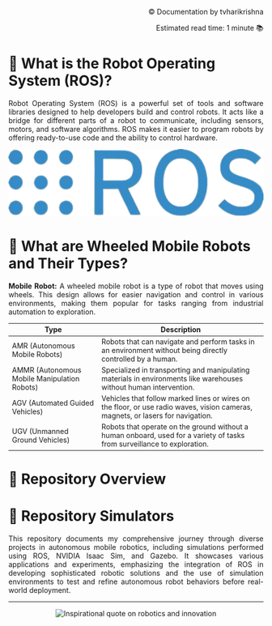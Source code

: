 <!-- README: HariKrishn_ROSRobotics -->

<!-- Documentation and Read Time -->
<p align="right">© Documentation by tvharikrishna</p>
<p align="right">Estimated read time: 1 minute 📚</p>

<!-- Section: What is ROS? -->
<h1>🔻 What is the Robot Operating System (ROS)?</h1>
<p align='justify'>
Robot Operating System (ROS) is a powerful set of tools and software libraries designed to help developers build and control robots. It acts like a bridge for different parts of a robot to communicate, including sensors, motors, and software algorithms. ROS makes it easier to program robots by offering ready-to-use code and the ability to control hardware.
</p>

<!-- ROS System Architecture Diagram -->
<p align="center">
    <img src="readme_data/ros_logo.png" alt="ROS system architecture diagram" width="651"/>
</p>

<!-- Section: What are Wheeled Mobile Robots and Their Types? -->
<h1>🔻 What are Wheeled Mobile Robots and Their Types?</h1>
<p align="justify">
<strong>Mobile Robot:</strong> A wheeled mobile robot is a type of robot that moves using wheels. This design allows for easier navigation and control in various environments, making them popular for tasks ranging from industrial automation to exploration.
</p>

<!-- Table of Wheeled Mobile Robot Types -->
<div align="center">

| Type | Description |
|------|-------------|
| AMR (Autonomous Mobile Robots) | Robots that can navigate and perform tasks in an environment without being directly controlled by a human. |
| AMMR (Autonomous Mobile Manipulation Robots) | Specialized in transporting and manipulating materials in environments like warehouses without human intervention. |
| AGV (Automated Guided Vehicles) | Vehicles that follow marked lines or wires on the floor, or use radio waves, vision cameras, magnets, or lasers for navigation. |
| UGV (Unmanned Ground Vehicles) | Robots that operate on the ground without a human onboard, used for a variety of tasks from surveillance to exploration. |

</div>




# 🔻 Repository Overview

# 🔻 Repository Simulators

<p align='justify'>
This repository documents my comprehensive journey through diverse projects in autonomous mobile robotics, including simulations performed using ROS, NVIDIA Isaac Sim, and Gazebo. It showcases various applications and experiments, emphasizing the integration of ROS in developing sophisticated robotic solutions and the use of simulation environments to test and refine autonomous robot behaviors before real-world deployment.
</p>

---

<p align="center">
    <img src="readme_data/robot_quote.png" alt="Inspirational quote on robotics and innovation" width="1500"/>
</p>
